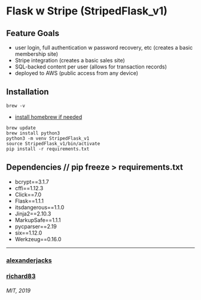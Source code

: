 # Flask w Stripe (StripedFlask_v1)

## Feature Goals
- user login, full authentication w password recovery, etc (creates a basic membership site)
- Stripe integration (creates a basic sales site)
- SQL-backed content per user (allows for transaction records)
- deployed to AWS (public access from any device)

## Installation
`brew -v`
+ [install homebrew if needed](https://docs.brew.sh/Installation)
```
brew update
brew install python3
python3 -m venv StripedFlask_v1
source StripedFlask_v1/bin/activate
pip install -r requirements.txt
```

## Dependencies // pip freeze > requirements.txt
+ bcrypt==3.1.7
+ cffi==1.12.3
+ Click==7.0
+ Flask==1.1.1
+ itsdangerous==1.1.0
+ Jinja2==2.10.3
+ MarkupSafe==1.1.1
+ pycparser==2.19
+ six==1.12.0
+ Werkzeug==0.16.0


_______
### [alexanderjacks](https://github.com/alexanderjacks)
### [richard83](https://github.com/Richand83)

###### MIT, 2019
